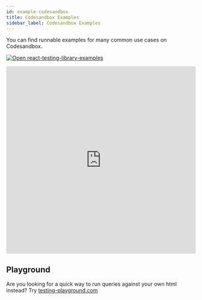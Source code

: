```yaml
---
id: example-codesandbox
title: Codesandbox Examples
sidebar_label: Codesandbox Examples
---
```


You can find runnable examples for many common use cases on Codesandbox.

[![Open react-testing-library-examples](https://codesandbox.io/static/img/play-codesandbox.svg)](https://codesandbox.io/s/github/kentcdodds/react-testing-library-examples/tree/master/)

<iframe src="https://codesandbox.io/embed/github/kentcdodds/react-testing-library-examples/tree/master/?expanddevtools=1&fontsize=13&hidenavigation=1&initialpath=%2F__tests__%2Fasync.js&module=%2Fsrc%2F__tests__%2Fasync.js&moduleview=1&previewwindow=tests&view=editor" style="width:100%; height:500px; border:0; border-radius: 4px; overflow:hidden;" sandbox="allow-modals allow-forms allow-popups allow-scripts allow-same-origin"></iframe>

## Playground

Are you looking for a quick way to run queries against your own html instead?
Try [testing-playground.com](https://testing-playground.com)
